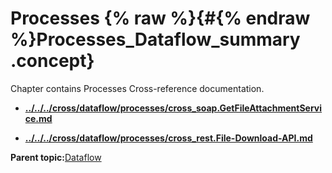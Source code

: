 # Processes {% raw %}{#{% endraw %}Processes_Dataflow_summary .concept}

Chapter contains Processes Cross-reference documentation.

-   **[../../../cross/dataflow/processes/cross\_soap.GetFileAttachmentService.md](../../../cross/dataflow/processes/cross_soap.GetFileAttachmentService.md)**  

-   **[../../../cross/dataflow/processes/cross\_rest.File-Download-API.md](../../../cross/dataflow/processes/cross_rest.File-Download-API.md)**  


**Parent topic:**[Dataflow](../../../cross/dataflow/dataflow.md)

